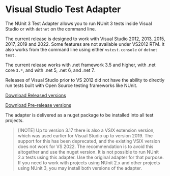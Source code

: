 # Visual Studio Test Adapter

The NUnit 3 Test Adapter allows you to run NUnit 3 tests inside Visual Studio or with `dotnet` on the command line.

The current release is designed to work with Visual Studio 2012, 2013, 2015, 2017, 2019 and 2022. Some features are not
available under VS2012 RTM. It also works from the command line using either `vstest.console` or `dotnet test`.

The current release works with .net framework 3.5 and higher, with .net core `3.*`, and with .net 5, .net 6, and .net 7.

Releases of Visual Studio prior to VS 2012 did not have the ability to directly run tests built with Open Source testing
frameworks like NUnit.

[Download Released versions](https://www.nuget.org/packages/NUnit3TestAdapter/)

[Download Pre-release versions](https://www.myget.org/feed/nunit/package/nuget/NUnit3TestAdapter)

The adapter is delivered as a nuget package to be installed into all test projects.  

> [!NOTE] Up to version 3.17 there is also a VSIX extension version, which was used earlier for Visual Studio up to
> version 2019. The support for this has been deprecated, and the existing VSIX version does not work for VS 2022. The
> recommendation is to avoid this altogether and use the nuget version. It is not possible to run NUnit 2.x tests using
> this adapter. Use the original adapter for that purpose. If you need to work with projects using NUnit 2.x and other
> projects using NUnit 3, you may install both versions of the adapter.
